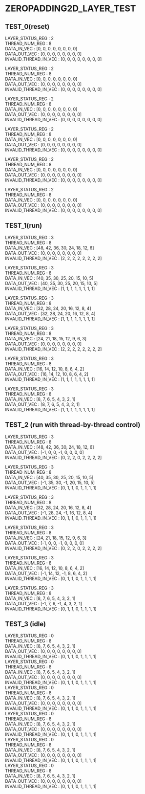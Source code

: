 # ZEROPADDING2D_LAYER_TEST

## TEST_0(reset)

LAYER_STATUS_REG : 2  
THREAD_NUM_REG : 8  
DATA_IN_VEC : [0, 0, 0, 0, 0, 0, 0, 0]  
DATA_OUT_VEC : [0, 0, 0, 0, 0, 0, 0, 0]  
INVALID_THREAD_IN_VEC : [0, 0, 0, 0, 0, 0, 0, 0]  

LAYER_STATUS_REG : 2  
THREAD_NUM_REG : 8  
DATA_IN_VEC : [0, 0, 0, 0, 0, 0, 0, 0]  
DATA_OUT_VEC : [0, 0, 0, 0, 0, 0, 0, 0]  
INVALID_THREAD_IN_VEC : [0, 0, 0, 0, 0, 0, 0, 0]  

LAYER_STATUS_REG : 2  
THREAD_NUM_REG : 8  
DATA_IN_VEC : [0, 0, 0, 0, 0, 0, 0, 0]  
DATA_OUT_VEC : [0, 0, 0, 0, 0, 0, 0, 0]  
INVALID_THREAD_IN_VEC : [0, 0, 0, 0, 0, 0, 0, 0]  

LAYER_STATUS_REG : 2  
THREAD_NUM_REG : 8  
DATA_IN_VEC : [0, 0, 0, 0, 0, 0, 0, 0]  
DATA_OUT_VEC : [0, 0, 0, 0, 0, 0, 0, 0]  
INVALID_THREAD_IN_VEC : [0, 0, 0, 0, 0, 0, 0, 0]  

LAYER_STATUS_REG : 2  
THREAD_NUM_REG : 8  
DATA_IN_VEC : [0, 0, 0, 0, 0, 0, 0, 0]  
DATA_OUT_VEC : [0, 0, 0, 0, 0, 0, 0, 0]  
INVALID_THREAD_IN_VEC : [0, 0, 0, 0, 0, 0, 0, 0]  

LAYER_STATUS_REG : 2  
THREAD_NUM_REG : 8  
DATA_IN_VEC : [0, 0, 0, 0, 0, 0, 0, 0]  
DATA_OUT_VEC : [0, 0, 0, 0, 0, 0, 0, 0]  
INVALID_THREAD_IN_VEC : [0, 0, 0, 0, 0, 0, 0, 0]  

## TEST_1(run)

LAYER_STATUS_REG : 3  
THREAD_NUM_REG : 8  
DATA_IN_VEC : [48, 42, 36, 30, 24, 18, 12, 6]  
DATA_OUT_VEC : [0, 0, 0, 0, 0, 0, 0, 0]  
INVALID_THREAD_IN_VEC : [2, 2, 2, 2, 2, 2, 2, 2]  

LAYER_STATUS_REG : 3  
THREAD_NUM_REG : 8  
DATA_IN_VEC : [40, 35, 30, 25, 20, 15, 10, 5]  
DATA_OUT_VEC : [40, 35, 30, 25, 20, 15, 10, 5]  
INVALID_THREAD_IN_VEC : [1, 1, 1, 1, 1, 1, 1, 1]  

LAYER_STATUS_REG : 3  
THREAD_NUM_REG : 8  
DATA_IN_VEC : [32, 28, 24, 20, 16, 12, 8, 4]  
DATA_OUT_VEC : [32, 28, 24, 20, 16, 12, 8, 4]  
INVALID_THREAD_IN_VEC : [1, 1, 1, 1, 1, 1, 1, 1]  

LAYER_STATUS_REG : 3  
THREAD_NUM_REG : 8  
DATA_IN_VEC : [24, 21, 18, 15, 12, 9, 6, 3]  
DATA_OUT_VEC : [0, 0, 0, 0, 0, 0, 0, 0]  
INVALID_THREAD_IN_VEC : [2, 2, 2, 2, 2, 2, 2, 2]  

LAYER_STATUS_REG : 3  
THREAD_NUM_REG : 8  
DATA_IN_VEC : [16, 14, 12, 10, 8, 6, 4, 2]  
DATA_OUT_VEC : [16, 14, 12, 10, 8, 6, 4, 2]  
INVALID_THREAD_IN_VEC : [1, 1, 1, 1, 1, 1, 1, 1]  

LAYER_STATUS_REG : 3  
THREAD_NUM_REG : 8  
DATA_IN_VEC : [8, 7, 6, 5, 4, 3, 2, 1]  
DATA_OUT_VEC : [8, 7, 6, 5, 4, 3, 2, 1]  
INVALID_THREAD_IN_VEC : [1, 1, 1, 1, 1, 1, 1, 1]  

## TEST_2 (run with thread-by-thread control)

LAYER_STATUS_REG : 3  
THREAD_NUM_REG : 8  
DATA_IN_VEC : [48, 42, 36, 30, 24, 18, 12, 6]  
DATA_OUT_VEC : [-1, 0, 0, -1, 0, 0, 0, 0]  
INVALID_THREAD_IN_VEC : [0, 2, 2, 0, 2, 2, 2, 2]  

LAYER_STATUS_REG : 3  
THREAD_NUM_REG : 8  
DATA_IN_VEC : [40, 35, 30, 25, 20, 15, 10, 5]  
DATA_OUT_VEC : [-1, 35, 30, -1, 20, 15, 10, 5]  
INVALID_THREAD_IN_VEC : [0, 1, 1, 0, 1, 1, 1, 1]  

LAYER_STATUS_REG : 3  
THREAD_NUM_REG : 8  
DATA_IN_VEC : [32, 28, 24, 20, 16, 12, 8, 4]  
DATA_OUT_VEC : [-1, 28, 24, -1, 16, 12, 8, 4]  
INVALID_THREAD_IN_VEC : [0, 1, 1, 0, 1, 1, 1, 1]  

LAYER_STATUS_REG : 3  
THREAD_NUM_REG : 8  
DATA_IN_VEC : [24, 21, 18, 15, 12, 9, 6, 3]  
DATA_OUT_VEC : [-1, 0, 0, -1, 0, 0, 0, 0]  
INVALID_THREAD_IN_VEC : [0, 2, 2, 0, 2, 2, 2, 2]  

LAYER_STATUS_REG : 3  
THREAD_NUM_REG : 8  
DATA_IN_VEC : [16, 14, 12, 10, 8, 6, 4, 2]  
DATA_OUT_VEC : [-1, 14, 12, -1, 8, 6, 4, 2]  
INVALID_THREAD_IN_VEC : [0, 1, 1, 0, 1, 1, 1, 1]  

LAYER_STATUS_REG : 3  
THREAD_NUM_REG : 8  
DATA_IN_VEC : [8, 7, 6, 5, 4, 3, 2, 1]  
DATA_OUT_VEC : [-1, 7, 6, -1, 4, 3, 2, 1]  
INVALID_THREAD_IN_VEC : [0, 1, 1, 0, 1, 1, 1, 1]  

## TEST_3 (idle)

LAYER_STATUS_REG : 0  
THREAD_NUM_REG : 8  
DATA_IN_VEC : [8, 7, 6, 5, 4, 3, 2, 1]  
DATA_OUT_VEC : [0, 0, 0, 0, 0, 0, 0, 0]  
INVALID_THREAD_IN_VEC : [0, 1, 1, 0, 1, 1, 1, 1]  
LAYER_STATUS_REG : 0  
THREAD_NUM_REG : 8  
DATA_IN_VEC : [8, 7, 6, 5, 4, 3, 2, 1]  
DATA_OUT_VEC : [0, 0, 0, 0, 0, 0, 0, 0]  
INVALID_THREAD_IN_VEC : [0, 1, 1, 0, 1, 1, 1, 1]  
LAYER_STATUS_REG : 0  
THREAD_NUM_REG : 8  
DATA_IN_VEC : [8, 7, 6, 5, 4, 3, 2, 1]  
DATA_OUT_VEC : [0, 0, 0, 0, 0, 0, 0, 0]  
INVALID_THREAD_IN_VEC : [0, 1, 1, 0, 1, 1, 1, 1]  
LAYER_STATUS_REG : 0  
THREAD_NUM_REG : 8  
DATA_IN_VEC : [8, 7, 6, 5, 4, 3, 2, 1]  
DATA_OUT_VEC : [0, 0, 0, 0, 0, 0, 0, 0]  
INVALID_THREAD_IN_VEC : [0, 1, 1, 0, 1, 1, 1, 1]  
LAYER_STATUS_REG : 0  
THREAD_NUM_REG : 8  
DATA_IN_VEC : [8, 7, 6, 5, 4, 3, 2, 1]  
DATA_OUT_VEC : [0, 0, 0, 0, 0, 0, 0, 0]  
INVALID_THREAD_IN_VEC : [0, 1, 1, 0, 1, 1, 1, 1]  
LAYER_STATUS_REG : 0  
THREAD_NUM_REG : 8  
DATA_IN_VEC : [8, 7, 6, 5, 4, 3, 2, 1]  
DATA_OUT_VEC : [0, 0, 0, 0, 0, 0, 0, 0]  
INVALID_THREAD_IN_VEC : [0, 1, 1, 0, 1, 1, 1, 1]  
